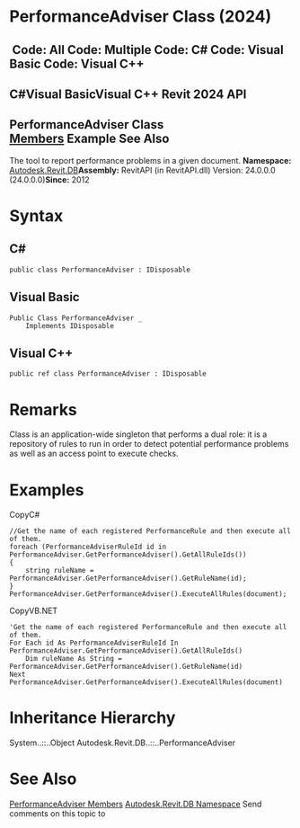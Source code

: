 # PerformanceAdviser Class (2024)

﻿
 Code: All Code: Multiple Code: C# Code: Visual Basic Code: Visual C++   
---  
C#Visual BasicVisual C++
Revit 2024 API  
---  
PerformanceAdviser Class  
[Members](91ed9cc8-d8d9-4a68-b141-23fdc0072853.md "PerformanceAdviser Members") Example See Also  
---  
The tool to report performance problems in a given document. 
**Namespace:** [Autodesk.Revit.DB](87546ba7-461b-c646-cbb1-2cb8f5bff8b2.md "Autodesk.Revit.DB Namespace")**Assembly:** RevitAPI (in RevitAPI.dll) Version: 24.0.0.0 (24.0.0.0)**Since:** 2012 
# Syntax
C#  
---  
```text
public class PerformanceAdviser : IDisposable
```
  
Visual Basic  
---  
```text
Public Class PerformanceAdviser _
	Implements IDisposable
```
  
Visual C++  
---  
```text
public ref class PerformanceAdviser : IDisposable
```
  
# Remarks
Class is an application-wide singleton that performs a dual role: it is a repository of rules to run in order to detect potential performance problems as well as an access point to execute checks. 
# Examples
CopyC#
```text
//Get the name of each registered PerformanceRule and then execute all of them.
foreach (PerformanceAdviserRuleId id in PerformanceAdviser.GetPerformanceAdviser().GetAllRuleIds())
{
    string ruleName = PerformanceAdviser.GetPerformanceAdviser().GetRuleName(id);
}
PerformanceAdviser.GetPerformanceAdviser().ExecuteAllRules(document);
```

CopyVB.NET
```text
'Get the name of each registered PerformanceRule and then execute all of them.
For Each id As PerformanceAdviserRuleId In PerformanceAdviser.GetPerformanceAdviser().GetAllRuleIds()
    Dim ruleName As String = PerformanceAdviser.GetPerformanceAdviser().GetRuleName(id)
Next
PerformanceAdviser.GetPerformanceAdviser().ExecuteAllRules(document)
```

# Inheritance Hierarchy
System..::..Object Autodesk.Revit.DB..::..PerformanceAdviser
# See Also
[PerformanceAdviser Members](91ed9cc8-d8d9-4a68-b141-23fdc0072853.md "PerformanceAdviser Members")
[Autodesk.Revit.DB Namespace](87546ba7-461b-c646-cbb1-2cb8f5bff8b2.md "Autodesk.Revit.DB Namespace")
Send comments on this topic to 